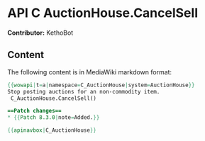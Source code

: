 # API C AuctionHouse.CancelSell

**Contributor:** KethoBot

## Content

The following content is in MediaWiki markdown format:

```mediawiki
{{wowapi|t=a|namespace=C_AuctionHouse|system=AuctionHouse}}
Stop posting auctions for an non-commodity item.
 C_AuctionHouse.CancelSell()

==Patch changes==
* {{Patch 8.3.0|note=Added.}}

{{apinavbox|C_AuctionHouse}}
```